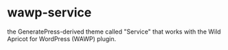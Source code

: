 # wawp-service
the GeneratePress-derived theme called "Service" that works with the Wild Apricot for WordPress (WAWP) plugin.
